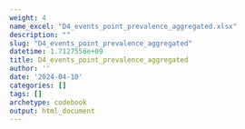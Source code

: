 ```yaml
---
weight: 4
name_excel: "D4_events_point_prevalence_aggregated.xlsx"
description: ""
slug: "D4_events_point_prevalence_aggregated"
datetime: 1.7127556e+09
title: D4_events_point_prevalence_aggregated
author: ''
date: '2024-04-10'
categories: []
tags: []
archetype: codebook
output: html_document
---
```


<div class="tabcontent"></div>
